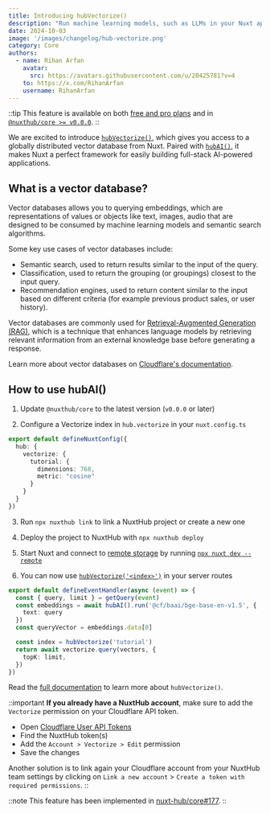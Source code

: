 ```yaml
---
title: Introducing hubVectorize()
description: "Run machine learning models, such as LLMs in your Nuxt application, with minimal setup."
date: 2024-10-03
image: '/images/changelog/hub-vectorize.png'
category: Core
authors:
  - name: Rihan Arfan
    avatar:
      src: https://avatars.githubusercontent.com/u/20425781?v=4
    to: https://x.com/RihanArfan
    username: RihanArfan
---
```


::tip
This feature is available on both [free and pro plans](/pricing) and in [`@nuxthub/core >= v0.0.0`](https://github.com/nuxt-hub/core/releases/tag/v0.0.0).
::

We are excited to introduce [`hubVectorize()`](/docs/features/vectorize), which gives you access to a globally distributed vector database from Nuxt. Paired with [`hubAI()`](/docs/features/ai), it makes Nuxt a perfect framework for easily building full-stack AI-powered applications.

## What is a vector database?

Vector databases allows you to querying embeddings, which are representations of values or objects like text, images, audio that are designed to be consumed by machine learning models and semantic search algorithms.

Some key use cases of vector databases include:
- Semantic search, used to return results similar to the input of the query.
- Classification, used to return the grouping (or groupings) closest to the input query.
- Recommendation engines, used to return content similar to the input based on different criteria (for example previous product sales, or user history).

Vector databases are commonly used for [Retrieval-Augmented Generation (RAG)](https://developers.cloudflare.com/reference-architecture/diagrams/ai/ai-rag/), which is a technique that enhances language models by retrieving relevant information from an external knowledge base before generating a response.

Learn more about vector databases on [Cloudflare's documentation](https://developers.cloudflare.com/vectorize/reference/what-is-a-vector-database/).

## How to use hubAI()

1. Update `@nuxthub/core` to the latest version (`v0.0.0` or later)

2. Configure a Vectorize index in `hub.vectorize` in your `nuxt.config.ts`

```ts [nuxt.config.ts]
export default defineNuxtConfig({
  hub: {
    vectorize: {
      tutorial: {
        dimensions: 768,
        metric: "cosine"
      }
    }
  }
})
```

3. Run `npx nuxthub link` to link a NuxtHub project or create a new one

4. Deploy the project to NuxtHub with `npx nuxthub deploy`

5. Start Nuxt and connect to [remote storage](/docs/getting-started/remote-storage) by running [`npx nuxt dev --remote`](/docs/getting-started/remote-storage)

5. You can now use [`hubVectorize('<index>')`](/docs/features/vectorize) in your server routes

```ts [server/api/vectorize-search.ts]
export default defineEventHandler(async (event) => {
  const { query, limit } = getQuery(event)
  const embeddings = await hubAI().run('@cf/baai/bge-base-en-v1.5', {
    text: query
  })
  const queryVector = embeddings.data[0]

  const index = hubVectorize('tutorial')
  return await vectorize.query(vectors, {
    topK: limit,
  })
})
```

Read the [full documentation](/docs/features/vectorize) to learn more about `hubVectorize()`.

::important
**If you already have a NuxtHub account**, make sure to add the `Vectorize` permission on your Cloudflare API token.

- Open [Cloudflare User API Tokens](https://dash.cloudflare.com/profile/api-tokens)
- Find the NuxtHub token(s)
- Add the `Account > Vectorize > Edit` permission
- Save the changes

Another solution is to link again your Cloudflare account from your NuxtHub team settings by clicking on `Link a new account` > `Create a token with required permissions`.
::

::note
This feature has been implemented in [nuxt-hub/core#177](https://github.com/nuxt-hub/core/pull/177).
::
